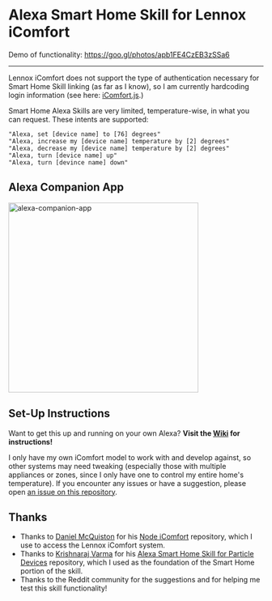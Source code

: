 # Alexa Smart Home Skill for Lennox iComfort

Demo of functionality: https://goo.gl/photos/apb1FE4CzEB3zSSa6

---

Lennox iComfort does not support the type of authentication necessary for Smart Home Skill linking (as far as I know), so I am currently hardcoding login information (see here: [iComfort.js](https://github.com/kate-hall/alexa-icomfort/blob/master/src/iComfort.js#L1).)

Smart Home Alexa Skills are very limited, temperature-wise, in what you can request. These intents are supported:

```
"Alexa, set [device name] to [76] degrees"
"Alexa, increase my [device name] temperature by [2] degrees"
"Alexa, decrease my [device name] temperature by [2] degrees"
"Alexa, turn [device name] up"
"Alexa, turn [devince name] down"
```

## Alexa Companion App

<img width="375" alt="alexa-companion-app" src="https://cloud.githubusercontent.com/assets/8494775/22136065/f50d990c-de86-11e6-8d21-2cc657c065f7.png">

## Set-Up Instructions

Want to get this up and running on your own Alexa? **Visit the [Wiki](https://github.com/kate-hall/alexa-icomfort/wiki) for instructions!**

I only have my own iComfort model to work with and develop against, so other systems may need tweaking (especially those with multiple appliances or zones, since I only have one to control my entire home's temperature). If you encounter any issues or have a suggestion, please open [an issue on this repository](https://github.com/kate-hall/alexa-icomfort/issues).

## Thanks
- Thanks to [Daniel McQuiston](https://github.com/danielmcq) for his [Node iComfort](https://github.com/danielmcq/node-icomfort) repository, which I use to access the Lennox iComfort system.
- Thanks to [Krishnaraj Varma](https://github.com/krvarma/) for his [Alexa Smart Home Skill for Particle Devices](https://github.com/krvarma/particle-alexa-smart-home-skill) repository, which I used as the foundation of the Smart Home portion of the skill.
- Thanks to the Reddit community for the suggestions and for helping me test this skill functionality!
